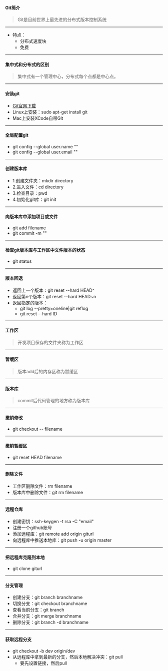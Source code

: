 #### Git简介
> Git是目前世界上最先进的分布式版本控制系统
---
* 特点：
    * 分布式速度块
    * 免费
---
#### 集中式和分布式的区别
> 集中式有一个管理中心，分布式每个点都是中心点。
---
#### 安装git
* [Git官网下载](https://git-scm.com/)
* Linux上安装：sudo apt-get install git
* Mac上安装XCode自带Git
---
#### 全局配置git
* git config --global user.name ""
* git config --global user.email ""
---
#### 创建版本库
* 1.创建文件夹：mkdir directory
* 2.进入文件：cd directory
* 3.检查目录：pwd
* 4.初始化git库：git init
---
#### 向版本库中添加项目或文件
* git add filename
* git commit -m ""
---
#### 检查git版本库与工作区中文件版本的状态
* git status
---
#### 版本回退
* 返回上一个版本：git reset --hard HEAD^
* 返回第n个版本：git reset --hard HEAD~n
* 返回指定的版本：
    * git log --pretty=oneline|git reflog
    * git reset --hard ID
---
#### 工作区
> 开发项目保存的文件夹称为工作区
---
#### 暂缓区
> 版本add后的内存区称为暂缓区
---
#### 版本库
> commit后代码管理的地方称为版本库
---
#### 撤销修改
* git checkout -- filename
---
#### 撤销暂缓区
* git reset HEAD filename
---
#### 删除文件
* 工作区删除文件：rm filename
* 版本库中删除文件：git rm filename
---
#### 远程仓库
* 创建密钥：ssh-keygen -t rsa -C "email"
* 注册一个github账号
* 添加远程库：git remote add origin giturl
* 向远程库中推送本地库：git push -u origin master
---
#### 把远程库克隆到本地
* git clone giturl
---
#### 分支管理
* 创建分支：git branch branchname
* 切换分支：git checkout branchname
* 查看当前分支：git branch
* 合并分支：git merge branchname
* 删除分支：git branch -d branchname
---
#### 获取远程分支
* git checkout -b dev origin/dev
* 从远程库中拿到最新的分支，然后本地解决冲突：git pull
    * 要先设置链接，然后pull